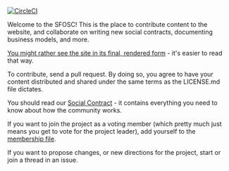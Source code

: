 [![CircleCI](https://circleci.com/gh/Beanow/sfosc/tree/master.svg?style=svg)](https://circleci.com/gh/Beanow/sfosc/tree/master)

Welcome to the SFOSC! This is the place to contribute content to the website,
and collaborate on writing new social contracts, documenting business models,
and more.

[You might rather see the site in its final, rendered form](https://sfosc.org) - it's easier to read that way. 

To contribute, send a pull request. By doing so, you agree to have your content
distributed and shared under the same terms as the LICENSE.md file dictates.

You should read our [Social Contract](https://github.com/sfosc/sfosc/blob/master/SOCIAL_CONTRACT.md) - it contains everything you need to know about how the community works.

If you want to join the project as a voting member (which pretty much just
means you get to vote for the project leader), add yourself to the [membership file](https://github.com/sfosc/sfosc/blob/master/MEMBERSHIP.md).

If you want to propose changes, or new directions for the project, start or join
a thread in an issue.


